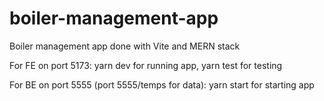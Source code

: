 # boiler-management-app

Boiler management app done with Vite and MERN stack

For FE on port 5173: yarn dev for running app, yarn test for testing

For BE on port 5555 (port 5555/temps for data): yarn start for starting app
